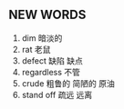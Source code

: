 ## NEW WORDS

1. dim 暗淡的
2. rat 老鼠
3. defect 缺陷 缺点
4. regardless 不管
5. crude 粗鲁的 简陋的 原油
6. stand off 疏远 远离
